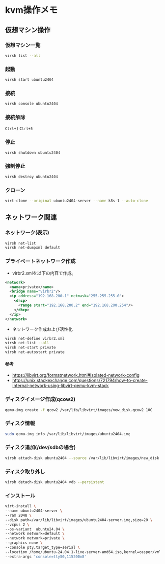 # kvm操作メモ
## 仮想マシン操作
### 仮想マシン一覧
```bash
virsh list --all
```

### 起動
```bash
virsh start ubuntu2404
```

### 接続
```bash
virsh console ubuntu2404
```

### 接続解除
`Ctrl+]`
`Ctrl+5`

### 停止
```bash
virsh shutdown ubuntu2404
```

### 強制停止
```bash
virsh destroy ubuntu2404
```

### クローン
```bash
virt-clone --original ubuntu2404-server --name k8s-1 --auto-clone 
```

## ネットワーク関連
### ネットワーク(表示)
```bash
virsh net-list
virsh net-dumpxml default
```

### プライベートネットワーク作成
- virbr2.xmlを以下の内容で作成。
```xml
<network>
  <name>private</name>
  <bridge name="virbr2"/>
  <ip address="192.168.200.1" netmask="255.255.255.0">
    <dhcp>
      <range start="192.168.200.2" end="192.168.200.254"/>
    </dhcp>
  </ip>
</network>
```

- ネットワーク作成および活性化
```bash
virsh net-define virbr2.xml
virsh net-list --all
virsh net-start private
virsh net-autostart private
```

#### 参考
- https://libvirt.org/formatnetwork.html#isolated-network-config
- https://unix.stackexchange.com/questions/721794/how-to-create-internal-network-using-libvirt-qemu-kvm-stack

### ディスクイメージ作成(qcow2)
```bash
qemu-img create -f qcow2 /var/lib/libvirt/images/new_disk.qcow2 10G
```

### ディスク情報
```bash
sudo qemu-img info /var/lib/libvirt/images/ubuntu2404.img
```

### ディスク追加(/dev/sdbの場合)
```bash
virsh attach-disk ubuntu2404 --source /var/lib/libvirt/images/new_disk.qcow2 --target vdb --driver qemu  --subdriver qcow2 --type disk --persistent
```

### ディスク取り外し
```bash
virsh detach-disk ubuntu2404 vdb --persistent
```

### インストール
```bash
virt-install \
--name ubuntu2404-server \
--ram 2048 \
--disk path=/var/lib/libvirt/images/ubuntu2404-server.img,size=20 \
--vcpus 2 \
--os-variant  ubuntu24.04 \
--network network=default \
--network network=private \
--graphics none \
--console pty,target_type=serial \
--location /home/ubuntu-24.04.1-live-server-amd64.iso,kernel=casper/vmlinuz,initrd=casper/initrd \
--extra-args 'console=ttyS0,115200n8'
```
